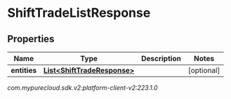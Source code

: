 # ShiftTradeListResponse


## Properties

| Name | Type | Description | Notes |
| ------------ | ------------- | ------------- | ------------- |
| **entities** | [**List&lt;ShiftTradeResponse&gt;**](ShiftTradeResponse) |  |  [optional] |




_com.mypurecloud.sdk.v2:platform-client-v2:223.1.0_
